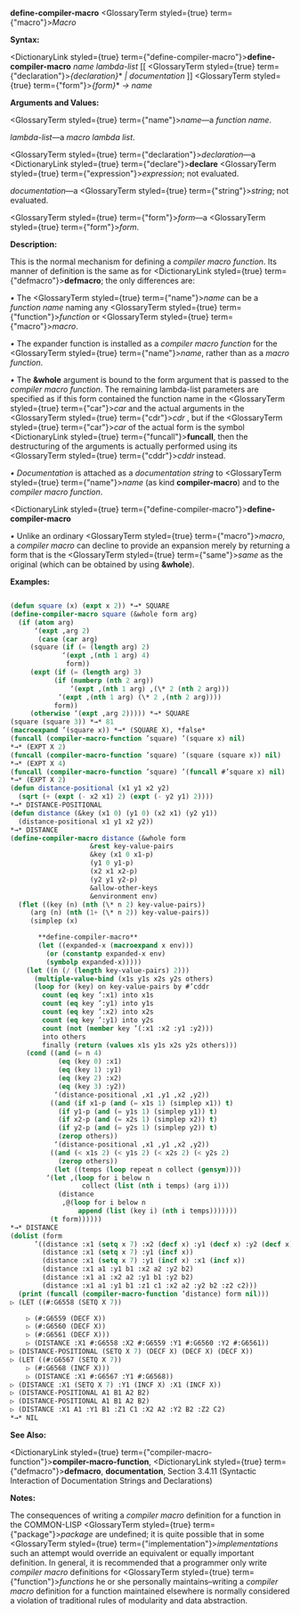 **define-compiler-macro** <GlossaryTerm styled={true} term={"macro"}><i>Macro</i></GlossaryTerm> 



**Syntax:** 



<DictionaryLink styled={true} term={"define-compiler-macro"}><b>define-compiler-macro</b></DictionaryLink> *name lambda-list* [[ <GlossaryTerm styled={true} term={"declaration"}><i>\{declaration\}</i></GlossaryTerm>\* *| documentation* ]] <GlossaryTerm styled={true} term={"form"}><i>\{form\}</i></GlossaryTerm>\* *→ name* 



**Arguments and Values:** 



<GlossaryTerm styled={true} term={"name"}><i>name</i></GlossaryTerm>—a *function name*. 



*lambda-list*—a *macro lambda list*. 



<GlossaryTerm styled={true} term={"declaration"}><i>declaration</i></GlossaryTerm>—a <DictionaryLink styled={true} term={"declare"}><b>declare</b></DictionaryLink> <GlossaryTerm styled={true} term={"expression"}><i>expression</i></GlossaryTerm>; not evaluated. 



*documentation*—a <GlossaryTerm styled={true} term={"string"}><i>string</i></GlossaryTerm>; not evaluated. 



<GlossaryTerm styled={true} term={"form"}><i>form</i></GlossaryTerm>—a <GlossaryTerm styled={true} term={"form"}><i>form</i></GlossaryTerm>. 



**Description:** 



This is the normal mechanism for defining a *compiler macro function*. Its manner of definition is the same as for <DictionaryLink styled={true} term={"defmacro"}><b>defmacro</b></DictionaryLink>; the only differences are: 



*•* The <GlossaryTerm styled={true} term={"name"}><i>name</i></GlossaryTerm> can be a *function name* naming any <GlossaryTerm styled={true} term={"function"}><i>function</i></GlossaryTerm> or <GlossaryTerm styled={true} term={"macro"}><i>macro</i></GlossaryTerm>. 



*•* The expander function is installed as a *compiler macro function* for the <GlossaryTerm styled={true} term={"name"}><i>name</i></GlossaryTerm>, rather than as a *macro function*. 



*•* The **&amp;whole** argument is bound to the form argument that is passed to the *compiler macro function*. The remaining lambda-list parameters are specified as if this form contained the function name in the <GlossaryTerm styled={true} term={"car"}><i>car</i></GlossaryTerm> and the actual arguments in the <GlossaryTerm styled={true} term={"cdr"}><i>cdr</i></GlossaryTerm> , but if the <GlossaryTerm styled={true} term={"car"}><i>car</i></GlossaryTerm> of the actual form is the symbol <DictionaryLink styled={true} term={"funcall"}><b>funcall</b></DictionaryLink>, then the destructuring of the arguments is actually performed using its <GlossaryTerm styled={true} term={"cddr"}><i>cddr</i></GlossaryTerm> instead. 



*• Documentation* is attached as a *documentation string* to <GlossaryTerm styled={true} term={"name"}><i>name</i></GlossaryTerm> (as kind **compiler-macro**) and to the *compiler macro function*.  







<DictionaryLink styled={true} term={"define-compiler-macro"}><b>define-compiler-macro</b></DictionaryLink> 



*•* Unlike an ordinary <GlossaryTerm styled={true} term={"macro"}><i>macro</i></GlossaryTerm>, a *compiler macro* can decline to provide an expansion merely by returning a form that is the <GlossaryTerm styled={true} term={"same"}><i>same</i></GlossaryTerm> as the original (which can be obtained by using **&amp;whole**). 



**Examples:**
```lisp

(defun square (x) (expt x 2)) *→* SQUARE 
(define-compiler-macro square (&whole form arg) 
  (if (atom arg) 
      ‘(expt ,arg 2) 
       (case (car arg) 
	 (square (if (= (length arg) 2) 
		     ‘(expt ,(nth 1 arg) 4) 
		      form)) 
	 (expt (if (= (length arg) 3) 
		   (if (numberp (nth 2 arg)) 
		       ‘(expt ,(nth 1 arg) ,(\* 2 (nth 2 arg))) 
			‘(expt ,(nth 1 arg) (\* 2 ,(nth 2 arg)))) 
		   form)) 
	 (otherwise ‘(expt ,arg 2))))) *→* SQUARE 
(square (square 3)) *→* 81 
(macroexpand ’(square x)) *→* (SQUARE X), *false* 
(funcall (compiler-macro-function ’square) ’(square x) nil) 
*→* (EXPT X 2) 
(funcall (compiler-macro-function ’square) ’(square (square x)) nil) 
*→* (EXPT X 4) 
(funcall (compiler-macro-function ’square) ’(funcall #’square x) nil) 
*→* (EXPT X 2) 
(defun distance-positional (x1 y1 x2 y2) 
  (sqrt (+ (expt (- x2 x1) 2) (expt (- y2 y1) 2)))) 
*→* DISTANCE-POSITIONAL 
(defun distance (&key (x1 0) (y1 0) (x2 x1) (y2 y1)) 
  (distance-positional x1 y1 x2 y2)) 
*→* DISTANCE 
(define-compiler-macro distance (&whole form 
					&rest key-value-pairs 
					&key (x1 0 x1-p) 
					(y1 0 y1-p) 
					(x2 x1 x2-p) 
					(y2 y1 y2-p) 
					&allow-other-keys 
					&environment env) 
  (flet ((key (n) (nth (\* n 2) key-value-pairs)) 
	 (arg (n) (nth (1+ (\* n 2)) key-value-pairs)) 
	 (simplep (x)  

	   **define-compiler-macro** 
	   (let ((expanded-x (macroexpand x env))) 
	     (or (constantp expanded-x env) 
		 (symbolp expanded-x))))) 
    (let ((n (/ (length key-value-pairs) 2))) 
      (multiple-value-bind (x1s y1s x2s y2s others) 
	  (loop for (key) on key-value-pairs by #’cddr 
		count (eq key ’:x1) into x1s 
		count (eq key ’:y1) into y1s 
		count (eq key ’:x2) into x2s 
		count (eq key ’:y1) into y2s 
		count (not (member key ’(:x1 :x2 :y1 :y2))) 
		into others 
		finally (return (values x1s y1s x2s y2s others))) 
	(cond ((and (= n 4) 
		    (eq (key 0) :x1) 
		    (eq (key 1) :y1) 
		    (eq (key 2) :x2) 
		    (eq (key 3) :y2)) 
	       ‘(distance-positional ,x1 ,y1 ,x2 ,y2)) 
	      ((and (if x1-p (and (= x1s 1) (simplep x1)) t) 
		    (if y1-p (and (= y1s 1) (simplep y1)) t) 
		    (if x2-p (and (= x2s 1) (simplep x2)) t) 
		    (if y2-p (and (= y2s 1) (simplep y2)) t) 
		    (zerop others)) 
	       ‘(distance-positional ,x1 ,y1 ,x2 ,y2)) 
	      ((and (< x1s 2) (< y1s 2) (< x2s 2) (< y2s 2) 
		    (zerop others)) 
	       (let ((temps (loop repeat n collect (gensym)))) 
		 ‘(let ,(loop for i below n 
			      collect (list (nth i temps) (arg i))) 
		    (distance 
		     ,@(loop for i below n 
			     append (list (key i) (nth i temps))))))) 
	      (t form)))))) 
*→* DISTANCE 
(dolist (form 
	  ’((distance :x1 (setq x 7) :x2 (decf x) :y1 (decf x) :y2 (decf x)) (distance :x1 (setq x 7) :y1 (decf x) :x2 (decf x) :y2 (decf x)) 
	    (distance :x1 (setq x 7) :y1 (incf x)) 
	    (distance :x1 (setq x 7) :y1 (incf x) :x1 (incf x)) 
	    (distance :x1 a1 :y1 b1 :x2 a2 :y2 b2) 
	    (distance :x1 a1 :x2 a2 :y1 b1 :y2 b2) 
	    (distance :x1 a1 :y1 b1 :z1 c1 :x2 a2 :y2 b2 :z2 c2))) 
  (print (funcall (compiler-macro-function ’distance) form nil))) 
▷ (LET ((#:G6558 (SETQ X 7))  

	▷ (#:G6559 (DECF X)) 
	▷ (#:G6560 (DECF X)) 
	▷ (#:G6561 (DECF X))) 
    ▷ (DISTANCE :X1 #:G6558 :X2 #:G6559 :Y1 #:G6560 :Y2 #:G6561)) 
▷ (DISTANCE-POSITIONAL (SETQ X 7) (DECF X) (DECF X) (DECF X)) 
▷ (LET ((#:G6567 (SETQ X 7)) 
	▷ (#:G6568 (INCF X))) 
    ▷ (DISTANCE :X1 #:G6567 :Y1 #:G6568)) 
▷ (DISTANCE :X1 (SETQ X 7) :Y1 (INCF X) :X1 (INCF X)) 
▷ (DISTANCE-POSITIONAL A1 B1 A2 B2) 
▷ (DISTANCE-POSITIONAL A1 B1 A2 B2) 
▷ (DISTANCE :X1 A1 :Y1 B1 :Z1 C1 :X2 A2 :Y2 B2 :Z2 C2) 
*→* NIL 

```
**See Also:** 



<DictionaryLink styled={true} term={"compiler-macro-function"}><b>compiler-macro-function</b></DictionaryLink>, <DictionaryLink styled={true} term={"defmacro"}><b>defmacro</b></DictionaryLink>, **documentation**, Section 3.4.11 (Syntactic Interaction of Documentation Strings and Declarations) 



**Notes:** 



The consequences of writing a *compiler macro* definition for a function in the COMMON-LISP <GlossaryTerm styled={true} term={"package"}><i>package</i></GlossaryTerm> are undefined; it is quite possible that in some <GlossaryTerm styled={true} term={"implementation"}><i>implementations</i></GlossaryTerm> such an attempt would override an equivalent or equally important definition. In general, it is recommended that a programmer only write *compiler macro* definitions for <GlossaryTerm styled={true} term={"function"}><i>functions</i></GlossaryTerm> he or she personally maintains–writing a *compiler macro* definition for a function maintained elsewhere is normally considered a violation of traditional rules of modularity and data abstraction. 



